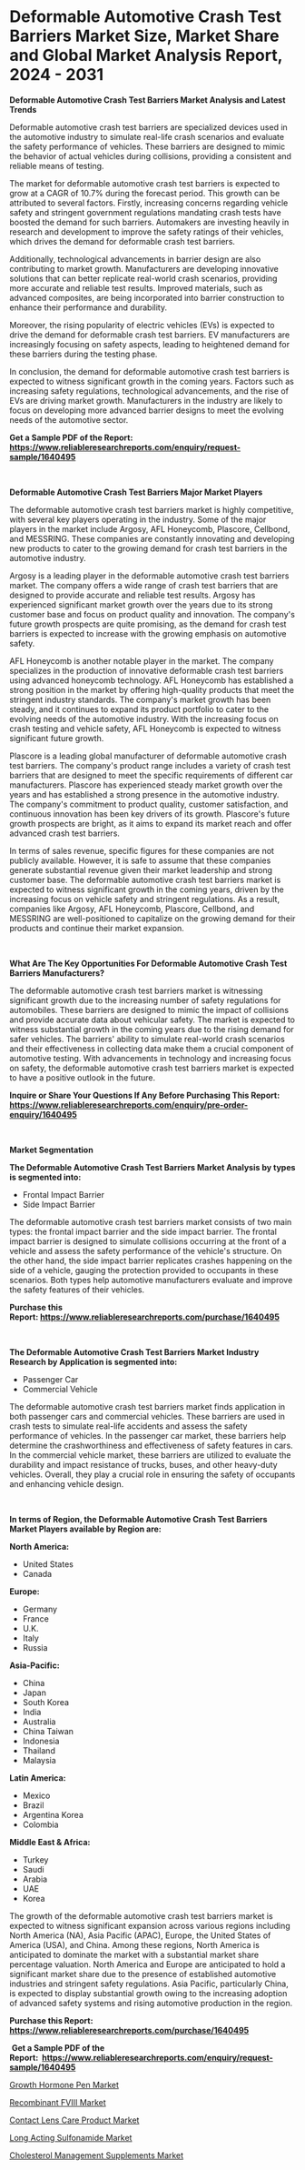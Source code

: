 <p><h1>Deformable Automotive Crash Test Barriers Market Size, Market Share and Global Market Analysis Report, 2024 - 2031</h1></p><p><strong>Deformable Automotive Crash Test Barriers Market Analysis and Latest Trends</strong></p>
<p><p>Deformable automotive crash test barriers are specialized devices used in the automotive industry to simulate real-life crash scenarios and evaluate the safety performance of vehicles. These barriers are designed to mimic the behavior of actual vehicles during collisions, providing a consistent and reliable means of testing.</p><p>The market for deformable automotive crash test barriers is expected to grow at a CAGR of 10.7% during the forecast period. This growth can be attributed to several factors. Firstly, increasing concerns regarding vehicle safety and stringent government regulations mandating crash tests have boosted the demand for such barriers. Automakers are investing heavily in research and development to improve the safety ratings of their vehicles, which drives the demand for deformable crash test barriers.</p><p>Additionally, technological advancements in barrier design are also contributing to market growth. Manufacturers are developing innovative solutions that can better replicate real-world crash scenarios, providing more accurate and reliable test results. Improved materials, such as advanced composites, are being incorporated into barrier construction to enhance their performance and durability.</p><p>Moreover, the rising popularity of electric vehicles (EVs) is expected to drive the demand for deformable crash test barriers. EV manufacturers are increasingly focusing on safety aspects, leading to heightened demand for these barriers during the testing phase.</p><p>In conclusion, the demand for deformable automotive crash test barriers is expected to witness significant growth in the coming years. Factors such as increasing safety regulations, technological advancements, and the rise of EVs are driving market growth. Manufacturers in the industry are likely to focus on developing more advanced barrier designs to meet the evolving needs of the automotive sector.</p></p>
<p><strong>Get a Sample PDF of the Report:&nbsp; <a href="https://www.reliableresearchreports.com/enquiry/request-sample/1640495">https://www.reliableresearchreports.com/enquiry/request-sample/1640495</a></strong></p>
<p>&nbsp;</p>
<p><strong>Deformable Automotive Crash Test Barriers Major Market Players</strong></p>
<p><p>The deformable automotive crash test barriers market is highly competitive, with several key players operating in the industry. Some of the major players in the market include Argosy, AFL Honeycomb, Plascore, Cellbond, and MESSRING. These companies are constantly innovating and developing new products to cater to the growing demand for crash test barriers in the automotive industry.</p><p>Argosy is a leading player in the deformable automotive crash test barriers market. The company offers a wide range of crash test barriers that are designed to provide accurate and reliable test results. Argosy has experienced significant market growth over the years due to its strong customer base and focus on product quality and innovation. The company's future growth prospects are quite promising, as the demand for crash test barriers is expected to increase with the growing emphasis on automotive safety.</p><p>AFL Honeycomb is another notable player in the market. The company specializes in the production of innovative deformable crash test barriers using advanced honeycomb technology. AFL Honeycomb has established a strong position in the market by offering high-quality products that meet the stringent industry standards. The company's market growth has been steady, and it continues to expand its product portfolio to cater to the evolving needs of the automotive industry. With the increasing focus on crash testing and vehicle safety, AFL Honeycomb is expected to witness significant future growth.</p><p>Plascore is a leading global manufacturer of deformable automotive crash test barriers. The company's product range includes a variety of crash test barriers that are designed to meet the specific requirements of different car manufacturers. Plascore has experienced steady market growth over the years and has established a strong presence in the automotive industry. The company's commitment to product quality, customer satisfaction, and continuous innovation has been key drivers of its growth. Plascore's future growth prospects are bright, as it aims to expand its market reach and offer advanced crash test barriers.</p><p>In terms of sales revenue, specific figures for these companies are not publicly available. However, it is safe to assume that these companies generate substantial revenue given their market leadership and strong customer base. The deformable automotive crash test barriers market is expected to witness significant growth in the coming years, driven by the increasing focus on vehicle safety and stringent regulations. As a result, companies like Argosy, AFL Honeycomb, Plascore, Cellbond, and MESSRING are well-positioned to capitalize on the growing demand for their products and continue their market expansion.</p></p>
<p>&nbsp;</p>
<p><strong>What Are The Key Opportunities For Deformable Automotive Crash Test Barriers Manufacturers?</strong></p>
<p><p>The deformable automotive crash test barriers market is witnessing significant growth due to the increasing number of safety regulations for automobiles. These barriers are designed to mimic the impact of collisions and provide accurate data about vehicular safety. The market is expected to witness substantial growth in the coming years due to the rising demand for safer vehicles. The barriers' ability to simulate real-world crash scenarios and their effectiveness in collecting data make them a crucial component of automotive testing. With advancements in technology and increasing focus on safety, the deformable automotive crash test barriers market is expected to have a positive outlook in the future.</p></p>
<p><strong>Inquire or Share Your Questions If Any Before Purchasing This Report: <a href="https://www.reliableresearchreports.com/enquiry/pre-order-enquiry/1640495">https://www.reliableresearchreports.com/enquiry/pre-order-enquiry/1640495</a></strong></p>
<p>&nbsp;</p>
<p><strong>Market Segmentation</strong></p>
<p><strong>The Deformable Automotive Crash Test Barriers Market Analysis by types is segmented into:</strong></p>
<p><ul><li>Frontal Impact Barrier</li><li>Side Impact Barrier</li></ul></p>
<p><p>The deformable automotive crash test barriers market consists of two main types: the frontal impact barrier and the side impact barrier. The frontal impact barrier is designed to simulate collisions occurring at the front of a vehicle and assess the safety performance of the vehicle's structure. On the other hand, the side impact barrier replicates crashes happening on the side of a vehicle, gauging the protection provided to occupants in these scenarios. Both types help automotive manufacturers evaluate and improve the safety features of their vehicles.</p></p>
<p><strong>Purchase this Report:&nbsp;<a href="https://www.reliableresearchreports.com/purchase/1640495">https://www.reliableresearchreports.com/purchase/1640495</a></strong></p>
<p>&nbsp;</p>
<p><strong>The Deformable Automotive Crash Test Barriers Market Industry Research by Application is segmented into:</strong></p>
<p><ul><li>Passenger Car</li><li>Commercial Vehicle</li></ul></p>
<p><p>The deformable automotive crash test barriers market finds application in both passenger cars and commercial vehicles. These barriers are used in crash tests to simulate real-life accidents and assess the safety performance of vehicles. In the passenger car market, these barriers help determine the crashworthiness and effectiveness of safety features in cars. In the commercial vehicle market, these barriers are utilized to evaluate the durability and impact resistance of trucks, buses, and other heavy-duty vehicles. Overall, they play a crucial role in ensuring the safety of occupants and enhancing vehicle design.</p></p>
<p>&nbsp;</p>
<p><strong>In terms of Region, the Deformable Automotive Crash Test Barriers Market Players available by Region are:</strong></p>
<p>
    <p> <strong> North America: </strong>
        <ul>
            <li>United States</li>
            <li>Canada</li>
        </ul>
        </p> 
    <p> <strong> Europe: </strong>
        <ul>
            <li>Germany</li>
            <li>France</li>
            <li>U.K.</li>
            <li>Italy</li>
            <li>Russia</li>
        </ul>
        </p> 
    <p> <strong> Asia-Pacific: </strong>
        <ul>
            <li>China</li>
            <li>Japan</li>
            <li>South Korea</li>
            <li>India</li>
            <li>Australia</li>
            <li>China Taiwan</li>
            <li>Indonesia</li>
            <li>Thailand</li>
            <li>Malaysia</li>
        </ul>
        </p> 
    <p> <strong> Latin America: </strong>
        <ul>
            <li>Mexico</li>
            <li>Brazil</li>
            <li>Argentina Korea</li>
            <li>Colombia</li>
        </ul>
        </p> 
    <p> <strong> Middle East & Africa: </strong>
        <ul>
            <li>Turkey</li>
            <li>Saudi</li>
            <li>Arabia</li>
            <li>UAE</li>
            <li>Korea</li>
        </ul>
    </p>
    </p>
<p><p>The growth of the deformable automotive crash test barriers market is expected to witness significant expansion across various regions including North America (NA), Asia Pacific (APAC), Europe, the United States of America (USA), and China. Among these regions, North America is anticipated to dominate the market with a substantial market share percentage valuation. North America and Europe are anticipated to hold a significant market share due to the presence of established automotive industries and stringent safety regulations. Asia Pacific, particularly China, is expected to display substantial growth owing to the increasing adoption of advanced safety systems and rising automotive production in the region.</p></p>
<p><strong>Purchase this Report: <a href="https://www.reliableresearchreports.com/purchase/1640495">https://www.reliableresearchreports.com/purchase/1640495</a></strong></p>
<p>&nbsp;<strong>Get a Sample PDF of the Report:&nbsp;&nbsp;<a href="https://www.reliableresearchreports.com/enquiry/request-sample/1640495">https://www.reliableresearchreports.com/enquiry/request-sample/1640495</a></strong></p>
<p><strong></strong></p>
<p><p><a href="https://medium.com/@noelkunzei1/growth-hormone-pen-market-share-evolution-and-market-growth-trends-2023-2030-17f209f916cc">Growth Hormone Pen Market</a></p><p><a href="https://medium.com/@noelkunzei1/recombinant-fviii-market-research-report-its-history-and-forecast-2023-to-2030-09c24ade39bb">Recombinant FVIII Market</a></p><p><a href="https://medium.com/@noelkunzei1/contact-lens-care-product-market-report-reveals-the-latest-trends-and-growth-opportunities-of-this-f8523efb3366">Contact Lens Care Product Market</a></p><p><a href="https://medium.com/@noelkunzei1/long-acting-sulfonamide-market-outlook-industry-overview-and-forecast-2023-to-2030-6ba03f32c9d9">Long Acting Sulfonamide Market</a></p><p><a href="https://medium.com/@noelkunzei1/decoding-cholesterol-management-supplements-market-metrics-market-share-trends-and-growth-a8af376f5757">Cholesterol Management Supplements Market</a></p></p>